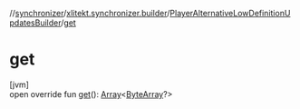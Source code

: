 //[synchronizer](../../../index.md)/[xlitekt.synchronizer.builder](../index.md)/[PlayerAlternativeLowDefinitionUpdatesBuilder](index.md)/[get](get.md)

# get

[jvm]\
open override fun [get](get.md)(): [Array](https://kotlinlang.org/api/latest/jvm/stdlib/kotlin/-array/index.html)&lt;[ByteArray](https://kotlinlang.org/api/latest/jvm/stdlib/kotlin/-byte-array/index.html)?&gt;
